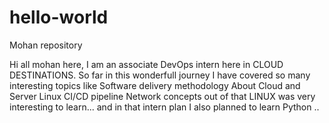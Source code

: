 # hello-world
Mohan repository


Hi all mohan here, I am an associate DevOps intern here in CLOUD DESTINATIONS. So far in this wonderfull journey I have covered so many interesting topics like 
Software delivery methodology
About Cloud and Server
Linux 
CI/CD pipeline 
Network concepts 
out of that LINUX was very interesting to learn... 
and in that intern plan I also planned to learn Python ..
